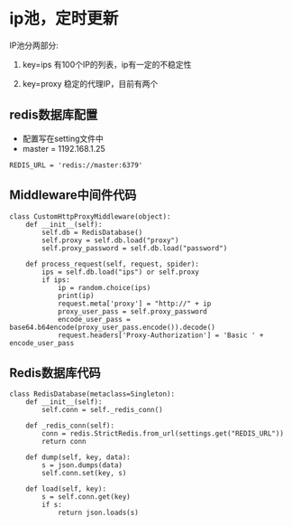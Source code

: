 # ip池，定时更新
 IP池分两部分:

 1. key=ips 有100个IP的列表，ip有一定的不稳定性

 2. key=proxy 稳定的代理IP，目前有两个

## redis数据库配置
* 配置写在setting文件中
* master = 1192.168.1.25
```
REDIS_URL = 'redis://master:6379'
```

## Middleware中间件代码
```
class CustomHttpProxyMiddleware(object):
    def __init__(self):
        self.db = RedisDatabase()
        self.proxy = self.db.load("proxy")
        self.proxy_password = self.db.load("password")

    def process_request(self, request, spider):
        ips = self.db.load("ips") or self.proxy
        if ips:
            ip = random.choice(ips)
            print(ip)
            request.meta['proxy'] = "http://" + ip
            proxy_user_pass = self.proxy_password
            encode_user_pass = base64.b64encode(proxy_user_pass.encode()).decode()
            request.headers['Proxy-Authorization'] = 'Basic ' + encode_user_pass
```

## Redis数据库代码
```
class RedisDatabase(metaclass=Singleton):
    def __init__(self):
        self.conn = self._redis_conn()

    def _redis_conn(self):
        conn = redis.StrictRedis.from_url(settings.get("REDIS_URL"))
        return conn

    def dump(self, key, data):
        s = json.dumps(data)
        self.conn.set(key, s)

    def load(self, key):
        s = self.conn.get(key)
        if s:
            return json.loads(s)
```